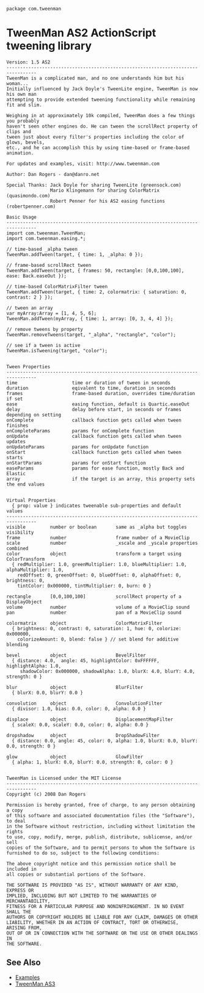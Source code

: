 `package com.tweenman`

TweenMan AS2 ActionScript tweening library
==========================================

	Version: 1.5 AS2
	---------------------------------------------------------------------------------
	TweenMan is a complicated man, and no one understands him but his woman...
	Initially influenced by Jack Doyle's TweenLite engine, TweenMan is now his own man 
	attempting to provide extended tweening functionality while remaining fit and slim.
	
	Weighing in at approximately 10k compiled, TweenMan does a few things you probably 
	haven't seen other engines do. He can tween the scrollRect property of clips and 
	tween just about every filter's properties including the color of glows, bevels,
	etc., and he can accomplish this by using time-based or frame-based animation.
	
	For updates and examples, visit: http://www.tweenman.com

	Author: Dan Rogers - dan@danro.net

	Special Thanks:	Jack Doyle for sharing TweenLite (greensock.com)
					Mario Klingemann for sharing ColorMatrix (quasimondo.com)
					Robert Penner for his AS2 easing functions (robertpenner.com)

	Basic Usage
	---------------------------------------------------------------------------------
	import com.tweenman.TweenMan;
	import com.tweenman.easing.*;

	// time-based _alpha tween
	TweenMan.addTween(target, { time: 1, _alpha: 0 });

	// frame-based scrollRect tween
	TweenMan.addTween(target, { frames: 50, rectangle: [0,0,100,100], ease: Back.easeOut });

	// time-based ColorMatrixFilter tween
	TweenMan.addTween(target, { time: 2, colormatrix: { saturation: 0, contrast: 2 } });
	
	// tween an array
	var myArray:Array = [1, 4, 5, 6];
	TweenMan.addTween(myArray, { time: 1, array: [0, 3, 4, 4] });

	// remove tweens by property
	TweenMan.removeTweens(target, "_alpha", "rectangle", "color");
	
	// see if a tween is active
	TweenMan.isTweening(target, "color");


	Tween Properties
	---------------------------------------------------------------------------------
	time					time or duration of tween in seconds
	duration				eqivalent to time, duration in seconds
	frames					frame-based duration, overrides time/duration if set
	ease					easing function, default is Quartic.easeOut
	delay					delay before start, in seconds or frames depending on setting
	onComplete				callback function gets called when tween finishes
	onCompleteParams		params for onComplete function
	onUpdate				callback function gets called when tween updates
	onUpdateParams			params for onUpdate function
	onStart					callback function gets called when tween starts
	onStartParams			params for onStart function
	easeParams				params for ease function, mostly Back and Elastic
	array					if the target is an array, this property sets the end values


	Virtual Properties  
	  { prop: value } indicates tweenable sub-properties and default values
	---------------------------------------------------------------------------------
	visible			number or boolean		same as _alpha but toggles visibility
	frame			number					frame number of a MovieClip
	scale			number					_xscale and _yscale properties combined
	color			object					transform a target using ColorTransform
	  { redMultiplier: 1.0, greenMultiplier: 1.0, blueMultiplier: 1.0, alphaMultiplier: 1.0, 
		redOffset: 0, greenOffset: 0, blueOffset: 0, alphaOffset: 0, brightness: 0,
		tintColor: 0x000000, tintMultiplier: 0, burn: 0 }
	
	rectangle		[0,0,100,100]			scrollRect property of a DisplayObject
	volume			number					volume of a MovieClip sound
	pan				number					pan of a MovieClip sound
	
	colormatrix		object					ColorMatrixFilter
	  { brightness: 0, contrast: 0, saturation: 1, hue: 0, colorize: 0x000000, 
		colorizeAmount: 0, blend: false } // set blend for additive blending
	
	bevel			object					BevelFilter
	  { distance: 4.0,  angle: 45, highlightColor: 0xFFFFFF, highlightAlpha: 1.0, 
		 shadowColor: 0x000000, shadowAlpha: 1.0, blurX: 4.0, blurY: 4.0, strength: 0 }
	
	blur			object					BlurFilter
	  { blurX: 0.0, blurY: 0.0 }
	
	convolution		object					ConvolutionFilter
	  { divisor: 1.0, bias: 0.0, color: 0, alpha: 0.0 }
	
	displace		object					DisplacementMapFilter
	  { scaleX: 0.0, scaleY: 0.0, color: 0, alpha: 0.0 }
	
	dropshadow		object					DropShadowFilter
	  { distance: 0.0, angle: 45, color: 0, alpha: 1.0, blurX: 0.0, blurY: 0.0, strength: 0 }
	
	glow			object					GlowFilter
	  { alpha: 1, blurX: 0.0, blurY: 0.0, strength: 0, color: 0 }


	TweenMan is Licensed under the MIT License
	---------------------------------------------------------------------------------
	Copyright (c) 2008 Dan Rogers

	Permission is hereby granted, free of charge, to any person obtaining a copy
	of this software and associated documentation files (the "Software"), to deal
	in the Software without restriction, including without limitation the rights
	to use, copy, modify, merge, publish, distribute, sublicense, and/or sell
	copies of the Software, and to permit persons to whom the Software is
	furnished to do so, subject to the following conditions:

	The above copyright notice and this permission notice shall be included in
	all copies or substantial portions of the Software.

	THE SOFTWARE IS PROVIDED "AS IS", WITHOUT WARRANTY OF ANY KIND, EXPRESS OR
	IMPLIED, INCLUDING BUT NOT LIMITED TO THE WARRANTIES OF MERCHANTABILITY,
	FITNESS FOR A PARTICULAR PURPOSE AND NONINFRINGEMENT. IN NO EVENT SHALL THE
	AUTHORS OR COPYRIGHT HOLDERS BE LIABLE FOR ANY CLAIM, DAMAGES OR OTHER
	LIABILITY, WHETHER IN AN ACTION OF CONTRACT, TORT OR OTHERWISE, ARISING FROM,
	OUT OF OR IN CONNECTION WITH THE SOFTWARE OR THE USE OR OTHER DEALINGS IN
	THE SOFTWARE.

See Also
--------

* [Examples](http://github.com/danro/tweenman-examples)
* [TweenMan AS3](http://github.com/danro/tweenman-as3)
